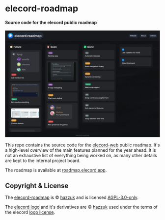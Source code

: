 # elecord-roadmap

#### Source code for the elecord public roadmap

<img src="https://github.com/elecordapp/elecord-roadmap/raw/main/media/example.webp">

This repo contains the source code for the [elecord-web](https://github.com/elecordapp/elecord-web/) public roadmap. It's a high-level overview of the main features planned for the year ahead. It is not an exhaustive list of everything being worked on, as many other details are kept to the internal project board.

The roadmap is available at [roadmap.elecord.app](https://roadmap.elecord.app/).

## Copyright & License

The [elecord-roadmap](https://github.com/elecordapp/elecord-roadmap) is © [hazzuk](https://github.com/hazzuk) and is licensed [AGPL-3.0-only](https://github.com/elecordapp/elecord-web/blob/master/LICENSE-AGPL-3.0).

The [elecord logo](https://github.com/elecordapp/elecord-web/blob/master/res/vector-icons/1240x600.png) and it's derivatives are © [hazzuk](https://github.com/hazzuk) used under the terms of the elecord [logo license](https://github.com/elecordapp/elecord-roadmap/blob/master/LOGO_LICENSE.txt).

